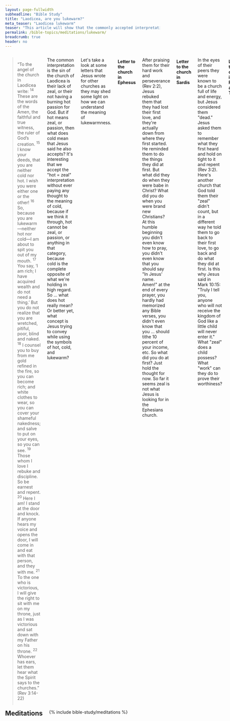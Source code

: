 ```yaml
---
layout: page-fullwidth
subheadline: "Bible Study"
title: "Laodicea, are you lukewarm?"
meta_teaser: "Laodicea lukewarm"
teaser: "This article will show that the commonly accepted interpretation of lukewarmness is unbiblical, it tends to be used as a scare tactic to keep believers in line. There is a correct interpretation of it that is based entirely on foundational truths found in the Bible."
permalink: /bible-topics/meditations/lukewarm/
breadcrumb: true
header: no
---
```

<!--more-->
<div class="row">
<div class="medium-8 columns" markdown="1">

> “To the angel of the church in Laodicea write:
<sup>14</sup> These are the words of the Amen, the faithful and true witness, the ruler of God’s creation. <sup>15</sup> I know your deeds, that you are neither cold nor hot. I wish you were either one or the other! <sup>16</sup> So, because you are lukewarm—neither hot nor cold—I am about to spit you out of my mouth. <sup>17</sup> You say, ‘I am rich; I have acquired wealth and do not need a thing.’ But you do not realize that you are wretched, pitiful, poor, blind and naked. <sup>18</sup> I counsel you to buy from me gold refined in the fire, so you can become rich; and white clothes to wear, so you can cover your shameful nakedness; and salve to put on your eyes, so you can see.
<sup>19</sup> Those whom I love I rebuke and discipline. So be earnest and repent. <sup>20</sup> Here I am! I stand at the door and knock. If anyone hears my voice and opens the door, I will come in and eat with that person, and they with me.
<sup>21</sup> To the one who is victorious, I will give the right to sit with me on my throne, just as I was victorious and sat down with my Father on his throne. <sup>22</sup> Whoever has ears, let them hear what the Spirit says to the churches.”
(Rev 3:14-22)

The common interpretation is the sin of the church of Laodicea is their lack of zeal, or their not having a burning hot passion for God. But if hot means zeal, or passion, then what does cold mean that Jesus said he also accepts? It's interesting that we accept the "hot = zeal" interpretation without ever paying any thought to the meaning of cold, because if we think it through, hot cannot be zeal, or passion, or anything in that category, because cold is the complete opposite of what we're holding in high regard. So ... what does hot really mean? Or better yet, what concept is Jesus trying to convey while using the symbols of hot, cold, and lukewarm?

Let's take a look at some letters that Jesus wrote for other churches as they may shed some light on how we can understand the meaning of lukewarmness.

#### Letter to the church in Ephesus

After praising them for their hard work and perseverance (Rev 2:2), Jesus rebuked them that they had lost their first love, and they're actually down from where they first started. He reminded them to do the things they did at first. But what did they do when they were babe in Christ? What did you do when you were brand new Christians? At this humble beginning you didn't even know how to pray, you didn't even know that you should say "In Jesus' name. Amen!" at the end of every prayer, you hardly had memorized any Bible verses, you didn't even know that you ... should tithe 10 percent of your income, etc. So what did you do at first? Just hold the thought for now. So far it seems zeal is not what Jesus is looking for in the Ephesians church.

#### Letter to the church in Sardis

In the eyes of their peers they were known to be a church full of life and energy, but Jesus considered them "dead." Jesus asked them to remember what they first heard and hold on tight to it and repent (Rev 3:2). Here's another church that God told them their "zeal" didn't count, but in a different way he told them to go back to their first love, to go back and do what they did at first. Is this why Jesus said in Mark 10:15: "Truly I tell you, anyone who will not receive the kingdom of God like a little child will never enter it." What "zeal" does a child possess? What "work" can they do to prove their worthiness?

#### Letters to the churches in Pergamum and Thyatira

The problem of this church may not be something we're familiar with, but it, too, may shed some light on the issue of "lukewarmness." Jesus offered himself as the one perfect sacrifice, one that ends all sacrifices, for all the sins of all of mankind, now and forevermore. This is the problem with Pergamum and Thyatira, some among the leadership introduced occult rituals into their worship; practices that either minimize or replace the finished work of Christ. I'm sure if you search the web for background on Balaam and the Nicolaitans you'd appreciate more the meaning of the letters to these churches.

Most believers of all religions, including Christianity, assume that God's main concern is with the sins in our lives; but this cannot be further from the truth, because if that is true, it would be much like he worries about pimples on a leper. Not at all; his real concern is man's sinful nature: who do you trust as your savior? Jesus or whatever, or whoever, else that you trust to make you right with God. Other gods? Your keeping of the religious laws? Your sacrifices? Your rituals? God is only jealous of any means you might choose to replace Jesus, the one and only remedy for our sinful condition. What if you straddle between trusting Jesus and other means of salvation? Wouldn't this be called adultery? Or servant of two masters? Or ultimately ... lukewarmness?

Might it be that the trouble with Ephesus and Sardis was the same thing? The false zeal had become their god? Because if not, Jesus would not have had called them to go back to their beginning when they trusted in no one else but him? If you connect the dots between all these churches: Ephesus, Sardis, Pergamum, and Thyatira—well actually you should connect the dots from the words of Jesus when he was still on earth to Revelation, you would see the real meaning of lukewarmness: it's the mixing of grace and works—works manifested itself in different forms. It's the focus on pimples but not leprosy. They must have myriad seminars and conferences to address the pimples of our lives and neglect the thing they did at first: the joy, the first love, that came from having their leprosy healed by the blood of the Lamb. So in time the pimples in their mind grow to the size of the giants that the ten spies spotted in the Promised Land. They lost sight of the milk and honey, their first love, the exceeding gladness that only Joshua and Caleb saw. The simple thing they, the Ephesians and the others (not sure about Laodiceans)  did at first was: they took Jesus at his word, that he died once for all their sins for all eternity. Do you remember the joy and gladness, and tears streaming down your face? You believed, and you were forgiven, and you loved him so.

#### Now what happened to your joy? (Galatians 4:15) Why did you stop believing?

It's the mixing of grace and religion, or works, that makes Jesus want to puke, and vomit. Here are some of the words Jesus used in verse 17 to describe the condition of this church (note that these were also words Jesus used exclusively toward the Pharisees):

- You're wretched — not washed, not sanctified, not justified. Description of those that haven't accepted the forgiveness through faith in Christ.
- You're poor — their father is not God who is the one who owns cattle on a thousand hills.
- You're pitiful — the scum of the earth, the lowliest of all.
- You're blind — can't see past the law, no grace within them.
- You're naked — don't have the covering of Jesus.

You can be almost certain that this Laodicea church though may appear to engage in lots of lively Christian-liked activities, but in reality they may not even be Christians, because if they are ... why does Jesus have to stand outside and knock on the door to come in, and used all these adjectives against them to hopefully wake them up to their true reality? Therefore hot, in this context, cannot mean zeal (how can you ask a non-Christian to be zealous for God?), but must mean trusting in no one else but Jesus as the way to God, cold must mean someone who is still far away from Christ, but to this person there is still hope, and lukewarm is someone who has tasted God's grace but returned to the law (Hebrews 10), or someone like the Laodiceans that do church things without Christ.

> <sup>38</sup> “But my righteous one will live by faith. And I take no pleasure in the one who shrinks back.” <sup>39</sup> But we do not belong to those who shrink back and are destroyed, but to those who have faith and are saved. (Hebrews 10:38-39—shrink back = go back to the law)

The erroneous interpretation of the Laodicean's lukewarmness is harmful in the sense that instead of calling the Christians back to the summit of their first encounter with God, it drives a wedge between them and God, it puts them on a treadmill of performance which not only takes away their joy, it makes them lose their first love--the very place when they came to God empty handed but their hearts were full, and now this faulty understanding makes them doubt their salvation.

I also found this errorneous interpretation in the Matthew Henry's commentary on the same passage:

<p class="blockquote">The sin Christ charged this church (Laodicea) with, is, not the having left and forsaken the object of love, but having lost the <span class="text-highlight">fervent degree</span> of it that at first appeared. Christ is displeased with his people, when he sees them grow <span class="text-highlight">remiss</span> and <span class="text-highlight">cold</span> toward him. Surely this mention in Scripture, of Christians forsaking their first love, reproves those who speak of it with <span class="text-highlight">carelessness</span>, and thus try to excuse <span class="text-highlight">indifference</span> and <span class="text-highlight">sloth</span> in themselves and others; our Saviour considers this indifference as sinful. They must repent: they must be grieved and ashamed for their sinful declining, and humbly confess it in the sight of God. They must endeavour to recover their <span class="text-highlight">first zeal, tenderness, and seriousness</span>, and must pray as <span class="text-highlight">earnestly</span>, and watch as <span class="text-highlight">diligently</span>, as when they first set out in the ways of God.</p>

Notice the words that are underlined, these are very subjective terms, used by one Christian to judge another—is there a spiritual thermometer to measure someone's absolute spiritual temperature? Is there a fixed standard of reference so each person doesn't have to guess how hot he is, or whether he's hot enough? This is not to mention that Christ didn't mean "hot" to be the same thing as zeal.

A couple days ago I narrowly escaped getting a driving ticket; I was about to make a right turn, but my wife asked me to stop to yield to a pedestrian who just started to step down onto the pedestrian crosswalk. A driver behind me became impatient so he swerve around me to make the right turn behind the man who was still walking on the crosswalk. He got the $155 ticket. After this I did a little research to find out what the rules are, and I learned that a driver must wait the entire time the pedestrian is still on the crosswalk, no matter how wide the road is. At first I got a little indignant about this seemingly rigid rule, but then I thought again, this actually relieves me of the burden of having to guess when it is considered safe to drive across the crosswalk. There is no clear rule about hotness if zeal is part of its characteristic. This would make for a need to constantly guess about what God thinks of us, whether he would spit us out.

I don't think God uses fuzzy logic to determine our hotness. The Bible is so clear about this: the line between darkness and light, between being lost and being saved, between out of Christ and in Christ is simply belief or unbelief. If belief is good enough for Abraham, it's good enough for us. God has put the cookies at the bottom shelf where a child can reach.

So read commentaries, but thoroughly check them agaist Scriptures, lots of Scriptures, to make sure the line of reasoning is consistent with *all* foundational truths laid out in the Bible.

{% include bible-study/bible-study-footer %}
</div><!-- /.medium-8.columns -->
<div class="bible-index medium-4 columns">
<h2 style="margin: 0px">Meditations</h2>
        {% include bible-study/meditations %}
</div><!-- /.medium-4.columns -->
</div><!-- /.row -->
